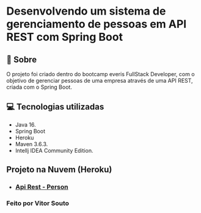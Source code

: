 <h1>Desenvolvendo um sistema de gerenciamento de pessoas em API REST com Spring Boot</h2>

## 📑 Sobre
O projeto foi criado dentro do bootcamp everis FullStack Developer, com o objetivo de gerenciar pessoas de uma empresa através de uma API REST, criada com o Spring Boot.


## 💻 Tecnologias utilizadas
* Java 16.
* Spring Boot
* Heroku
* Maven 3.6.3.
* Intellj IDEA Community Edition.

## Projeto na Nuvem (Heroku)
 * ### [**Api Rest - Person**](https://peopleapi-digitalinnovatio.herokuapp.com/api/v1/people/)


### Feito por Vitor Souto
